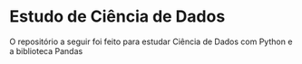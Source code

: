 # Estudo de Ciência de Dados
O repositório a seguir foi feito para estudar Ciência de Dados com Python e a biblioteca Pandas
